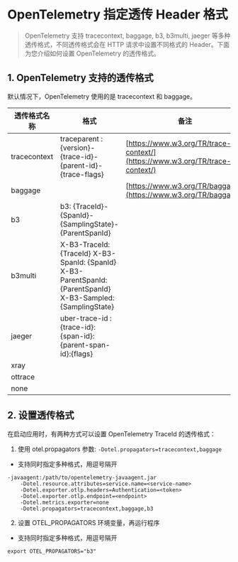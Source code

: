 # OpenTelemetry 指定透传 Header 格式

> OpenTelemetry 支持 tracecontext, baggage, b3, b3multi, jaeger 等多种透传格式，不同透传格式会在 HTTP 请求中设置不同格式的 Header。下面为您介绍如何设置 OpenTelemetry 的透传格式。

## 1. OpenTelemetry 支持的透传格式

默认情况下，OpenTelemetry 使用的是 tracecontext 和 baggage。

|  透传格式名称  |  格式  |  备注  |
| --- | --- | --- |
|  tracecontext  |  traceparent : {version}-{trace-id}-{parent-id}-{trace-flags}  |  [https://www.w3.org/TR/trace-context/](https://www.w3.org/TR/trace-context/)   |
|  baggage  |   |  [https://www.w3.org/TR/baggage/](https://www.w3.org/TR/baggage/)  |
|  b3  |  b3: {TraceId}-{SpanId}-{SamplingState}-{ParentSpanId}  |   |
|  b3multi  |  X-B3-TraceId: {TraceId} X-B3-SpanId: {SpanId} X-B3-ParentSpanId: {ParentSpanId} X-B3-Sampled: {SamplingState}  |   |
|  jaeger  |  uber-trace-id : {trace-id}:{span-id}:{parent-span-id}:{flags}  |   |
|  xray  |   |   |
|  ottrace  |   |   |
|  none  |   |   |

## 2. 设置透传格式

在启动应用时，有两种方式可以设置 OpenTelemetry TraceId 的透传格式：

1. 使用 otel.propagators 参数: `-Dotel.propagators=tracecontext,baggage`
    

*  支持同时指定多种格式，用逗号隔开
    
```
-javaagent:/path/to/opentelemetry-javaagent.jar
    -Dotel.resource.attributes=service.name=<service-name>
    -Dotel.exporter.otlp.headers=Authentication=<token>
    -Dotel.exporter.otlp.endpoint=<endpoint>
    -Dotel.metrics.exporter=none
    -Dotel.propagators=tracecontext,baggage,b3
```

2.  设置 OTEL\_PROPAGATORS 环境变量，再运行程序
    

*  支持同时指定多种格式，用逗号隔开
    
```
export OTEL_PROPAGATORS="b3"
```